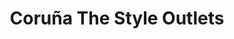 ---
title: "Coruña The Style Outlets"
url: /culleredo/coruna-the-style-outlets/
shop: Einkaufszentrum
---